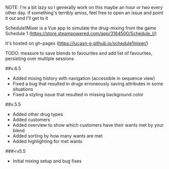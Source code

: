 NOTE: I'm a bit lazy so I generally work on this maybe an hour or two every other day. if something's terribly amiss, feel free to open an issue and point it out and I'll get to it

Schedule1Mixer is a Vue app to simulate the drug-mixing from the game Schedule 1 (https://store.steampowered.com/app/3164500/Schedule_I/)

It's hosted on gh-pages (https://lucasn-e.github.io/schedule1mixer/)

TODO: measure to save blends to favourites and add list of favourites, persisting over multiple sessions

##v.6.5

- Added mixing history with navigation (accessible in sequence view)
- Fixed a bug that resulted in drugs erroneously saving attributes in some situations
- Fixed a styling issue that resulted in missing background color


##v.5.5

- Added other drug types
- Added customers
- Added overview to show which customers have their wants met by your blend
- Added sorting by how many wants are met
- Added highlighting for met wants

###<v5.5

- Initial mixing setup and bug fixes
